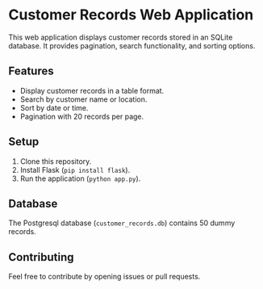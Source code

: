 # Customer Records Web Application

This web application displays customer records stored in an SQLite database. It provides pagination, search functionality, and sorting options.

## Features

- Display customer records in a table format.
- Search by customer name or location.
- Sort by date or time.
- Pagination with 20 records per page.

## Setup

1. Clone this repository.
2. Install Flask (`pip install flask`).
3. Run the application (`python app.py`).


## Database

The Postgresql database (`customer_records.db`) contains 50 dummy records.

## Contributing

Feel free to contribute by opening issues or pull requests.
